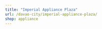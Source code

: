 ```yaml
---
title: "Imperial Appliance Plaza"
url: /davao-city/imperial-appliance-plaza/
shop: appliance
---
```

